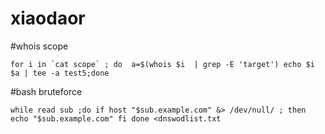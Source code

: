 # xiaodaor

#whois scope

``for i in `cat scope` ; do 
a=$(whois $i  | grep -E 'target')
echo $i  $a | tee -a test5;done``

#bash bruteforce
```
while read sub ;do if host "$sub.example.com" &> /dev/null/ ; then echo "$sub.example.com" fi done <dnswodlist.txt

```

<script type='application/ld+json'>
{
"@context": "http://schema.org",
"@id": "#BrandName",
"@type": "Organization",
"name": "abc",
"url": "https://reconshell.com",
"founders": "yourname",
"foundingDate": "2020",
"brand": "favicon.png",
"logo": "logo-5.png",
"description": "your description",
"email": "your@website.com",
"sameAs": ["https://twitter.com/",
"https://www.facebook.com/",
"https://t.me/"
],
"aggregateRating": {
					"@type": "AggregateRating",
					"ratingValue": "5.0",
					"ratingCount": "300"
				}
}
</script>
